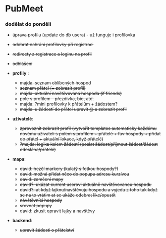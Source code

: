 # PubMeet
### dodělat do pondělí
- ~~úprava profilu~~ (update do db usera) - už funguje i profilovka
- ~~odebrat nahrání profilovky při registraci~~
- ~~redirecty z registrace a loginu na profil~~
- ~~odhlášení~~

- **profily** :
    - ~~majda: seznam oblíbených hospod~~
    - ~~seznam přátel (+ zobrazit profil)~~
    - ~~majda: aktuální navštěvovaná hospoda (if friends)~~
    - ~~pole s profilem - přezdívka, bio, atd.~~
    - majda: ?mini profilovky k přátelům + žádostem?
    - ~~majda: u žádostí do přátel upravit @ a zobrazit profil~~
 
- **uživatelé**:
    - ~~zprovoznit zobrazit profil (vytvořit templates automaticky každému novému uživateli s polem s profilem + přátelé + fav hospody + přidat do přátel + aktuální lokace, když přátelé)~~
    - ~~?majda: logika kolem žádostí (poslat žádost/přijmout žádost/žádost odeslána/přátelé)~~

- **mapa**:
    - ~~david: hezčí markery (kulatý s fotkou hospody?)~~
    - ~~david: možná přidat něco do popupu adresu kurzívou~~
    - ~~david: zamčení mapy~~
    - ~~david?: ukázat current userovi aktuálně navštěvovanou hospodu~~
    - ~~david?: at když lajknu/navštěvuju hospodu a vyjedu z toho tak když se na to vrátim at se ukáže odebrat like/opustit~~
    - ~~návštěvníci hospody~~
    - ~~srovnat popupy~~
    - david: zkusit opravit lajky a navštěvy
- **backend**:
    - ~~upravit žádosti o přátelství~~

